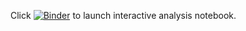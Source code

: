 Click [![Binder](https://mybinder.org/badge_logo.svg)](https://mybinder.org/v2/gh/j-berg/explore_colon/HEAD?filepath=https%3A%2F%2Fgithub.com%2Fj-berg%2Fexplore_colon%2Fblob%2Fmain%2Fexplore.ipynb) to launch interactive analysis notebook.
